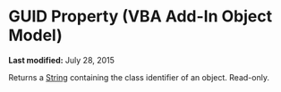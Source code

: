 
# GUID Property (VBA Add-In Object Model)

 **Last modified:** July 28, 2015


Returns a  [String](b8bdf64f-5920-1ae9-16d0-b26d09524a30.md) containing the class identifier of an object. Read-only.
